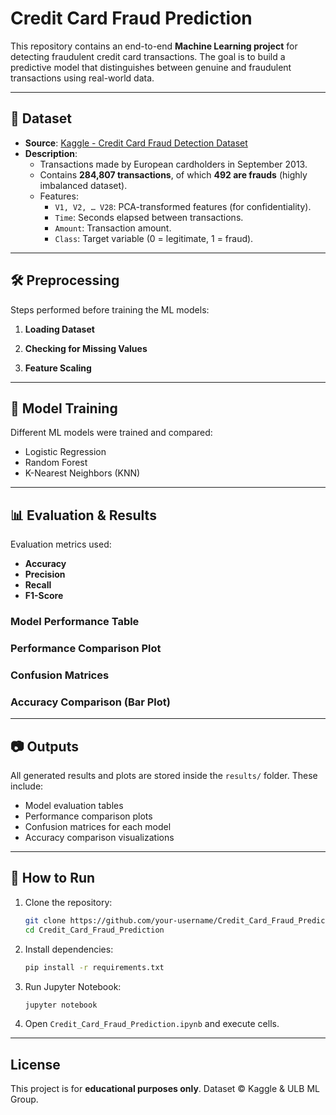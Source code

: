 # Credit Card Fraud Prediction

This repository contains an end-to-end **Machine Learning project** for detecting fraudulent credit card transactions. The goal is to build a predictive model that distinguishes between genuine and fraudulent transactions using real-world data.

---

## 📂 Dataset

- **Source**: [Kaggle - Credit Card Fraud Detection Dataset](https://www.kaggle.com/mlg-ulb/creditcardfraud)
- **Description**:
  - Transactions made by European cardholders in September 2013.
  - Contains **284,807 transactions**, of which **492 are frauds** (highly imbalanced dataset).
  - Features:
    - `V1, V2, … V28`: PCA-transformed features (for confidentiality).
    - `Time`: Seconds elapsed between transactions.
    - `Amount`: Transaction amount.
    - `Class`: Target variable (0 = legitimate, 1 = fraud).

---

## 🛠️ Preprocessing

Steps performed before training the ML models:

1. **Loading Dataset**

2. **Checking for Missing Values**

3. **Feature Scaling**

---

## 🤖 Model Training

Different ML models were trained and compared:

- Logistic Regression
- Random Forest
- K-Nearest Neighbors (KNN)

---

## 📊 Evaluation & Results

Evaluation metrics used:

- **Accuracy**
- **Precision**
- **Recall**
- **F1-Score**

### Model Performance Table



### Performance Comparison Plot



### Confusion Matrices



### Accuracy Comparison (Bar Plot)



---

## 📷 Outputs

All generated results and plots are stored inside the `results/` folder. These include:

- Model evaluation tables
- Performance comparison plots
- Confusion matrices for each model
- Accuracy comparison visualizations

---

## 🚀 How to Run

1. Clone the repository:

   ```bash
   git clone https://github.com/your-username/Credit_Card_Fraud_Prediction.git
   cd Credit_Card_Fraud_Prediction
   ```

2. Install dependencies:

   ```bash
   pip install -r requirements.txt
   ```

3. Run Jupyter Notebook:

   ```bash
   jupyter notebook
   ```

4. Open `Credit_Card_Fraud_Prediction.ipynb` and execute cells.

---

## License

This project is for **educational purposes only**. Dataset © Kaggle & ULB ML Group.

